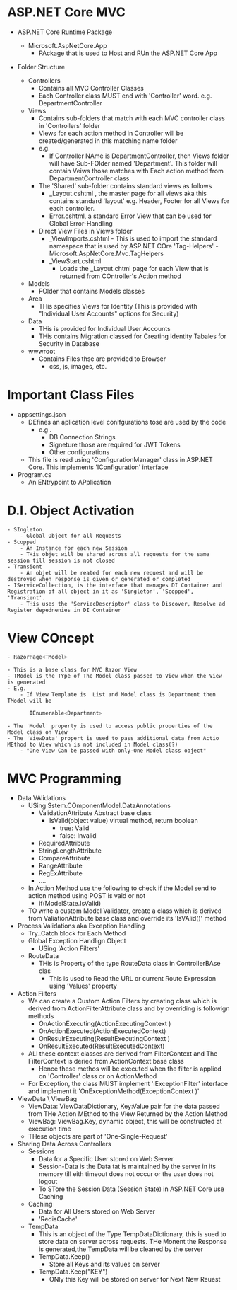 ﻿# ASP.NET Core MVC
- ASP.NET Core Runtime Package
	- Microsoft.AspNetCore.App
		- PAckage that is used to Host and RUn the ASP.NET Core App

- Folder Structure
	- Controllers
		- Contains all MVC Controller Classes
		- Each Controller class MUST end with 'Controller' word. e.g. DepartmentController
	- Views
		- Contains sub-folders that match with each MVC controller class in 'Controllers' folder 
		- Views for each action method in Controller will be created/generated in this matching name folder
		- e.g.
			- If Controller NAme is DepartmentController, then Views folder will have Sub-FOlder named 'Department'. This folder will contain Veiws those matches with Each action method from DepartmentController class
		- The 'Shared' sub-folder contains standard views as follows
			- _Layout.cshtml , the master page for all views aka this contains standard 'layout' e.g. Header, Footer for all Views for each controller.
			- Error.cshtml, a standard Error View that can be used for Global Error-Handling
		- Direct View Files in Views folder
			- _ViewImports.cshtml
					- This is used to import the standard namespace that is used by ASP.NET COre 'Tag-Helpers'
						- Microsoft.AspNetCore.Mvc.TagHelpers
			- _ViewStart.cshtml
				- Loads the _Layout.chtml page for each View that is returned from COntroller's Action method
	- Models
		- FOlder that contains Models classes
	- Area
		- THis specifies Views for Identity (This is provided with "Individual User Accounts" options for Security)
	- Data
		- THis is provided for Individual User Accounts
		- THis contains Migration classed for Creating Identity Tabales for Security in Database
	- wwwroot
		- Contains Files thse are provided to Browser
			- css, js, images, etc.
			
# Important Class Files
- appsettings.json
	- DEfines an aplication level conifgurations tose are used by the code
		- e.g .
			- DB Connection Strings
			- Signeture those are required for JWT Tokens
			- Other configurations
	- This file is read using 'ConfigurationManager' class in ASP.NET Core. This implements 'IConfiguration' interface
- Program.cs
	- An ENtrypoint to APplication

# D.I. Object Activation
	- SIngleton
		- Global Object for all Requests
	- Scopped
		- An Instance for each new Session
		- THis objet will be shared across all requests for the same session till session is not closed
	- Transient
		- An objet will be reated for each new request and will be destroyed when response is given or generated or completed
	- IServiceCollection, is the interface that manages DI Container and Registration of all object in it as 'Singleton', 'Scopped', 'Transient'.
		- THis uses the 'ServiecDescriptor' class to Discover, Resolve ad Register depednenies in DI Container 

# View COncept

```` csharp
- RazorPage<TModel>
````
	- This is a base class for MVC Razor View
	- TModel is the TYpe of The Model class passed to View when the View is generated
	- E.g.
		- If View Template is  List and Model class is Department then TModel will be 
```` csharp
       IEnumerable<Department>
````
	- The 'Model' property is used to access public properties of the Model class on View
	- The 'ViewData' propert is used to pass additional data from Actio MEthod to View which is not included in Model class(?)
		- "One View Can be passed with only-One Model class object"

# MVC Programming
- Data VAlidations
	- USing Sstem.COmponentModel.DataAnnotations
		- ValidationAttribute Abstract base class
			- IsValid(object value) virtual method, return boolean
				- true: Valid
				- false: Invalid
		- RequiredAttribute
		- StringLengthAttribute
		- CompareAttribute
		- RangeAttribute
		- RegExAttribute
		- ....
	- In Action Method use the following to check if the Model send to action method using POST is vaid or not
		- if(ModelState.IsValid)
	- TO write a custom Model Validator, create a class which is derived from ValiationAttribute base class and override its 'IsVAlid()' method 
- Process Validations aka Exception Handling
	- Try..Catch block for Each Method
	- Global Exception Handlign Object
		- USing 'Action Filters'
	- RouteData
		- THis is Property of the type RouteData class in ControllerBAse clas
			- This is used to Read the URL or current Route Expression using 'Values' property
- Action Filters
	- We can create a Custom Action Filters by creating class which is derived from ActionFilterAttribute class and by overriding is followign methods
		- OnActionExecuting(ActionExecutingContext )
		- OnActionExecuted(ActionExecutedContext)
		- OnResulrExecuting(ResultExecutingContext )
		- OnResultExecuted(ResultExecutedContext)
	- ALl these context classes are derived from FilterContext and The FilterContext is deried from ActionContext base class
		- Hence these methos will be executed when the filter is applied on 'Controller' class or on ActionMethod
	- For Exception, the class MUST implement 'IExceptionFilter' interface and implement it 'OnExceptionMethod(ExceptionContext )'
- ViewData \ ViewBag
	- ViewData: ViewDataDictionary, Key:Value pair for the data passed from THe Action MEthod to the View Returned by the Action Method
	- ViewBag: ViewBag.Key, dynamic object, this will be constructed at execution time
	- THese objects are part of 'One-Single-Request' 	
- Sharing Data Across Controllers
	- Sessions
		- Data for a Specific User stored on Web Server
		- Session-Data is the Data tat is maintained by the server in its memory till eith timeout does not occur or the user does not logout
		- To STore the Session Data (Session State) in ASP.NET Core use Caching
	- Caching
		- Data for All Users stored on Web Server
		- 'RedisCache'
	- TempData
		- This is an object of the Type TempDataDictionary, this is sued to store data on server across requests. THe Monent the Response is generated,the TempData will be cleaned by the server 
		- TempData.Keep()
			- Store all Keys and its values on server
		- TempData.Keep("KEY")
			- ONly this Key will be stored on server for Next New Reuest
